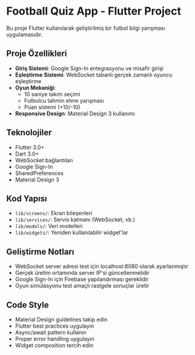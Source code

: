 <!-- Use this file to provide workspace-specific custom instructions to Copilot. For more details, visit https://code.visualstudio.com/docs/copilot/copilot-customization#_use-a-githubcopilotinstructionsmd-file -->

# Football Quiz App - Flutter Project

Bu proje Flutter kullanılarak geliştirilmiş bir futbol bilgi yarışması uygulamasıdır.

## Proje Özellikleri

- **Giriş Sistemi**: Google Sign-In entegrasyonu ve misafir girişi
- **Eşleştirme Sistemi**: WebSocket tabanlı gerçek zamanlı oyuncu eşleştirme
- **Oyun Mekaniği**: 
  - 10 saniye takım seçimi
  - Futbolcu tahmin etme yarışması
  - Puan sistemi (+10/-10)
- **Responsive Design**: Material Design 3 kullanımı

## Teknolojiler

- Flutter 3.0+
- Dart 3.0+
- WebSocket bağlantıları
- Google Sign-In
- SharedPreferences
- Material Design 3

## Kod Yapısı

- `lib/screens/`: Ekran bileşenleri
- `lib/services/`: Servis katmanı (WebSocket, vb.)
- `lib/models/`: Veri modelleri
- `lib/widgets/`: Yeniden kullanılabilir widget'lar

## Geliştirme Notları

- WebSocket server adresi test için localhost:8080 olarak ayarlanmıştır
- Gerçek üretim ortamında server IP'si güncellenmelidir
- Google Sign-In için Firebase yapılandırması gereklidir
- Oyun simülasyonu test amaçlı rastgele sonuçlar üretir

## Code Style

- Material Design guidelines takip edin
- Flutter best practices uygulayın
- Async/await pattern kullanın
- Proper error handling uygulayın
- Widget composition tercih edin
